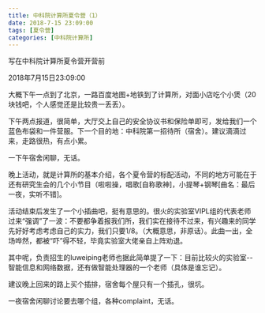 ```yaml
---
title: 中科院计算所夏令营（1）
date: 2018-7-15 23:09:00
tags: [夏令营]
categories: [中科院计算所]
---
```

写在中科院计算所夏令营开营前

<!--more-->
2018年7月15日23:09:00

大概下午一点到了北京，一路百度地图+地铁到了计算所，对面小店吃个小煲（20块钱吧，个人感觉还是比较贵一丢丢）。

下午两点报道，很简单，大厅交上自己的安全协议书和保险单即可，发给我们一个蓝色布袋和一件营服。下一个目的地：中科院第一招待所（宿舍）。建议滴滴过来，走路很热，有点小累。

一下午宿舍闲聊，无话。

晚上活动，就是计算所的基本介绍，各个夏令营的标配活动，不同的地方可能在于还有研究生会的几个小节目（啦啦操，唱歌[自称歌神]，小提琴+钢琴[曲名：最后一夜，实听不错]。

活动结束后发生了一个小插曲吧，挺有意思的。很火的实验室VIPL组的代表老师过来“强调”了一波：不要都争着报我们所，我们实在接待不过来，有兴趣来的同学先好好考虑考虑自己的实力，我们只要1/8。（大概意思，非原话）。此曲一出，全场哗然，都被“吓”得不轻，毕竟实验室大佬亲自上阵劝退。

其中呢，负责招生的luweiping老师也据此简单提了一下：目前比较火的实验室--智能信息和网络数据，还有做智能处理器的一个老师（具体是谁忘记）。

建议晚上回来的路上买个插排，宿舍每个屋只有一个插孔，很坑。

一夜宿舍闲聊讨论要去哪个组，各种complaint，无话。